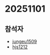 # 20251101

## 참석자

- [jungeu1509](https://github.com/jungeu1509/)
- [hjs1212](https://github.com/hjs1212)
